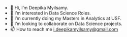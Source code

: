 - 👋 Hi, I’m Deepika Myilsamy.
- 👀 I’m interested in Data Science Roles.
- 🌱 I’m currently doing my Masters in Analytics at USF.
- 💞️ I’m looking to collaborate on Data Science projects.
- 📫 How to reach me i.deepikamyilsamy@gmail.com

<!---
dmyil/dmyil is a ✨ special ✨ repository because its `README.md` (this file) appears on your GitHub profile.
You can click the Preview link to take a look at your changes.
--->
